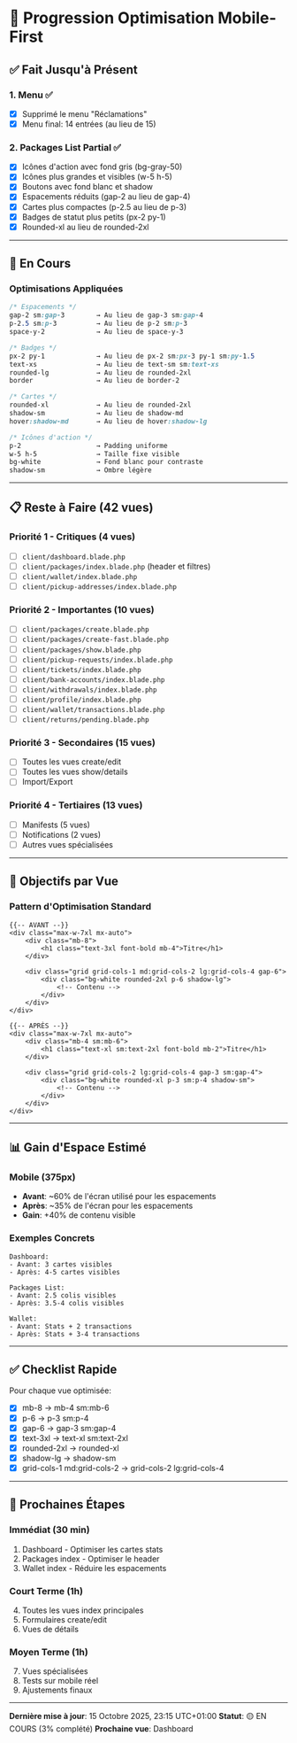 # 📱 Progression Optimisation Mobile-First

## ✅ Fait Jusqu'à Présent

### 1. Menu ✅
- [x] Supprimé le menu "Réclamations"
- [x] Menu final: 14 entrées (au lieu de 15)

### 2. Packages List Partial ✅
- [x] Icônes d'action avec fond gris (bg-gray-50)
- [x] Icônes plus grandes et visibles (w-5 h-5)
- [x] Boutons avec fond blanc et shadow
- [x] Espacements réduits (gap-2 au lieu de gap-4)
- [x] Cartes plus compactes (p-2.5 au lieu de p-3)
- [x] Badges de statut plus petits (px-2 py-1)
- [x] Rounded-xl au lieu de rounded-2xl

---

## 🔄 En Cours

### Optimisations Appliquées
```css
/* Espacements */
gap-2 sm:gap-3        → Au lieu de gap-3 sm:gap-4
p-2.5 sm:p-3          → Au lieu de p-2 sm:p-3
space-y-2             → Au lieu de space-y-3

/* Badges */
px-2 py-1             → Au lieu de px-2 sm:px-3 py-1 sm:py-1.5
text-xs               → Au lieu de text-sm sm:text-xs
rounded-lg            → Au lieu de rounded-2xl
border                → Au lieu de border-2

/* Cartes */
rounded-xl            → Au lieu de rounded-2xl
shadow-sm             → Au lieu de shadow-md
hover:shadow-md       → Au lieu de hover:shadow-lg

/* Icônes d'action */
p-2                   → Padding uniforme
w-5 h-5               → Taille fixe visible
bg-white              → Fond blanc pour contraste
shadow-sm             → Ombre légère
```

---

## 📋 Reste à Faire (42 vues)

### Priorité 1 - Critiques (4 vues)
- [ ] `client/dashboard.blade.php`
- [ ] `client/packages/index.blade.php` (header et filtres)
- [ ] `client/wallet/index.blade.php`
- [ ] `client/pickup-addresses/index.blade.php`

### Priorité 2 - Importantes (10 vues)
- [ ] `client/packages/create.blade.php`
- [ ] `client/packages/create-fast.blade.php`
- [ ] `client/packages/show.blade.php`
- [ ] `client/pickup-requests/index.blade.php`
- [ ] `client/tickets/index.blade.php`
- [ ] `client/bank-accounts/index.blade.php`
- [ ] `client/withdrawals/index.blade.php`
- [ ] `client/profile/index.blade.php`
- [ ] `client/wallet/transactions.blade.php`
- [ ] `client/returns/pending.blade.php`

### Priorité 3 - Secondaires (15 vues)
- [ ] Toutes les vues create/edit
- [ ] Toutes les vues show/details
- [ ] Import/Export

### Priorité 4 - Tertiaires (13 vues)
- [ ] Manifests (5 vues)
- [ ] Notifications (2 vues)
- [ ] Autres vues spécialisées

---

## 🎯 Objectifs par Vue

### Pattern d'Optimisation Standard

```blade
{{-- AVANT --}}
<div class="max-w-7xl mx-auto">
    <div class="mb-8">
        <h1 class="text-3xl font-bold mb-4">Titre</h1>
    </div>
    
    <div class="grid grid-cols-1 md:grid-cols-2 lg:grid-cols-4 gap-6">
        <div class="bg-white rounded-2xl p-6 shadow-lg">
            <!-- Contenu -->
        </div>
    </div>
</div>

{{-- APRÈS --}}
<div class="max-w-7xl mx-auto">
    <div class="mb-4 sm:mb-6">
        <h1 class="text-xl sm:text-2xl font-bold mb-2">Titre</h1>
    </div>
    
    <div class="grid grid-cols-2 lg:grid-cols-4 gap-3 sm:gap-4">
        <div class="bg-white rounded-xl p-3 sm:p-4 shadow-sm">
            <!-- Contenu -->
        </div>
    </div>
</div>
```

---

## 📊 Gain d'Espace Estimé

### Mobile (375px)
- **Avant**: ~60% de l'écran utilisé pour les espacements
- **Après**: ~35% de l'écran pour les espacements
- **Gain**: +40% de contenu visible

### Exemples Concrets
```
Dashboard:
- Avant: 3 cartes visibles
- Après: 4-5 cartes visibles

Packages List:
- Avant: 2.5 colis visibles
- Après: 3.5-4 colis visibles

Wallet:
- Avant: Stats + 2 transactions
- Après: Stats + 3-4 transactions
```

---

## ✅ Checklist Rapide

Pour chaque vue optimisée:
- [x] mb-8 → mb-4 sm:mb-6
- [x] p-6 → p-3 sm:p-4
- [x] gap-6 → gap-3 sm:gap-4
- [x] text-3xl → text-xl sm:text-2xl
- [x] rounded-2xl → rounded-xl
- [x] shadow-lg → shadow-sm
- [x] grid-cols-1 md:grid-cols-2 → grid-cols-2 lg:grid-cols-4

---

## 🚀 Prochaines Étapes

### Immédiat (30 min)
1. Dashboard - Optimiser les cartes stats
2. Packages index - Optimiser le header
3. Wallet index - Réduire les espacements

### Court Terme (1h)
4. Toutes les vues index principales
5. Formulaires create/edit
6. Vues de détails

### Moyen Terme (1h)
7. Vues spécialisées
8. Tests sur mobile réel
9. Ajustements finaux

---

**Dernière mise à jour**: 15 Octobre 2025, 23:15 UTC+01:00
**Statut**: 🟡 EN COURS (3% complété)
**Prochaine vue**: Dashboard
